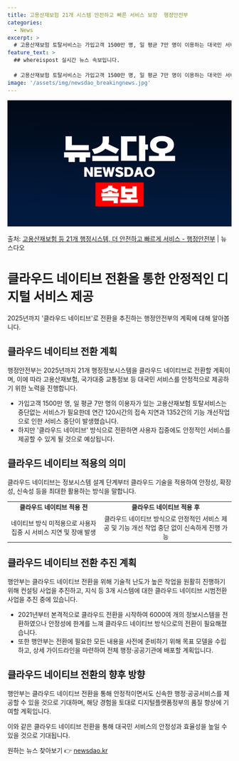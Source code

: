 ```yaml
---
title: 고용산재보험 21개 시스템 안전하고 빠른 서비스 보장  행정안전부
categories:
  - News
excerpt: >
  # 고용산재보험 토탈서비스는 가입고객 1500만 명, 일 평균 7만 명이 이용하는 대국민 서비스로 중단없는 …
feature_text: >
  ## whereispost 실시간 뉴스 속보입니다.

  # 고용산재보험 토탈서비스는 가입고객 1500만 명, 일 평균 7만 명이 이용하는 대국민 서비스로 중단없는 …
image: '/assets/img/newsdao_breakingnews.jpg'
---
```


![뉴스다오 속보](/assets/img/newsdao_breakingnews.jpg)

<p>출처: <a href="https://newsdao.kr/3571" rel="dofollow">고용산재보험 등 21개 행정시스템, 더 안전하고 빠르게 서비스 - 행정안전부</a> | 뉴스다오</p>

<h1>클라우드 네이티브 전환을 통한 안정적인 디지털 서비스 제공</h1>

2025년까지 '클라우드 네이티브'로 전환을 추진하는 행정안전부의 계획에 대해 알아봅니다.

<h2 data-ke-size="size26">클라우드 네이티브 전환 계획</h2>
<p data-ke-size="size16">행정안전부는 2025년까지 21개 행정정보시스템을 클라우드 네이티브로 전환할 계획이며, 이에 따라 고용산재보험, 국가대중 교통정보 등 대국민 서비스를 안정적으로 제공하기 위한 노력을 진행합니다.</p>
<ul>
    <li>가입고객 1500만 명, 일 평균 7만 명의 이용자가 있는 고용산재보험 토탈서비스는 중단없는 서비스가 필요한데 연간 120시간의 접속 지연과 1352건의 기능 개선작업으로 인한 서비스 중단이 발생했습니다.</li>
    <li>하지만 '클라우드 네이티브' 방식으로 전환하면 사용자 집중에도 안정적인 서비스를 제공할 수 있게 될 것으로 예상됩니다.</li>
</ul>

<h2 data-ke-size="size26">클라우드 네이티브 적용의 의미</h2>
<p data-ke-size="size16">클라우드 네이티브는 정보시스템 설계 단계부터 클라우드 기술을 적용하여 안정성, 확장성, 신속성 등을 최대한 활용하는 방식을 말합니다.</p>
<table>
    <tr>
        <td style="text-align: center; height: 17px;"><b>클라우드 네이티브 적용 전</b></td>
        <td style="text-align: center; height: 17px;"><b>클라우드 네이티브 적용 후</b></td>
    </tr>
    <tr>
        <td style="text-align: center; height: 17px;">네이티브 방식 미적용으로 사용자 집중 시 서비스 지연 및 장애 발생</td>
        <td style="text-align: center; height: 17px;">클라우드 네이티브 방식으로 안정적인 서비스 제공 및 기능 개선 작업 중단 없이 신속하게 진행 가능</td>
    </tr>
</table>

<h2 data-ke-size="size26">클라우드 네이티브 전환 추진 계획</h2>
<p data-ke-size="size16">행안부는 클라우드 네이티브 전환을 위해 기술적 난도가 높은 작업을 원활히 진행하기 위해 컨설팅 사업을 추진하고, 지식 등 3개 시스템에 대한 클라우드 네이티브 시범전환 사업을 추진 중에 있습니다.</p>
<ul>
    <li>2021년부터 본격적으로 클라우드 전환을 시작하여 6000여 개의 정보시스템을 전환하였으나 안정성에 한계를 느껴 클라우드 네이티브 방식으로의 전환이 필요해졌습니다.</li>
    <li>또한 행안부는 전환에 필요한 모든 내용을 사전에 준비하기 위해 목표 모델을 수립하고, 상세 가이드라인을 마련하여 전체 행정·공공기관에 배포할 계획입니다.</li>
</ul>

<h2 data-ke-size="size26">클라우드 네이티브 전환의 향후 방향</h2>
<p data-ke-size="size16">행안부는 클라우드 네이티브 전환을 통해 안정적이면서도 신속한 행정·공공서비스를 제공할 수 있을 것으로 기대하며, 해당 경험을 토대로 디지털플랫폼정부의 품질 향상에 기여할 계획입니다.</p>

이와 같은 클라우드 네이티브 전환을 통해 대국민 서비스의 안정성과 효율성을 높일 수 있을 것으로 기대됩니다. 

원하는 뉴스 찾아보기 👉 <a href="https://newsdao.kr" rel="dofollow">newsdao.kr</a>


